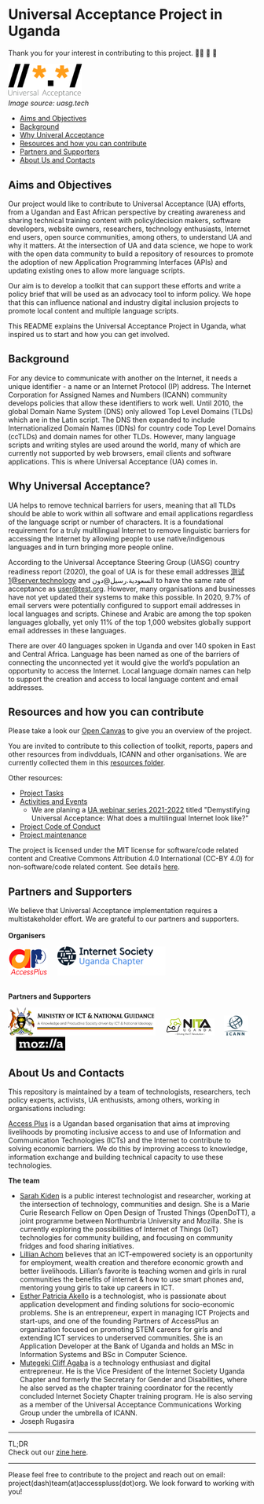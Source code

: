 # Universal Acceptance Project in Uganda
Thank you for your interest in contributing to this project. 👏🏾 🎊 🎉

<p><html>
  <img src="https://github.com/Universal-Acceptance-for-You/universal-acceptance-in-uganda/blob/main/resources/images/ua-logo%402.png"
    width=150
  </img>
</html>
  <br><i>Image source: uasg.tech</i>

* [Aims and Objectives](#aims-and-objectives)
* [Background](#background)
* [Why Univeral Acceptance](#why-universal-acceptance)
* [Resources and how you can contribute](#resources-and-how-you-can-contribute)
* [Partners and Supporters](#partners-and-supporters)
* [About Us and Contacts](#about-us-and-contacts)

## Aims and Objectives
Our project would like to contribute to Universal Acceptance (UA) efforts, from a Ugandan and East African perspective by creating awareness and sharing technical training content with policy/decision makers, software developers, website owners, researchers, technology enthusiasts, Internet end users, open source communities, among others, to understand UA and why it matters. At the intersection of UA and data science, we hope to work with the open data community to build a repository of resources to promote the adoption of new Application Programming Interfaces (APIs) and updating existing ones to allow more language scripts.  

Our aim is to develop a toolkit that can support these efforts and write a policy brief that will be used as an advocacy tool to inform policy. We hope that this can influence national and industry digital inclusion projects to promote local content and multiple language scripts. 

This README explains the Universal Acceptance Project in Uganda, what inspired us to start and how you can get involved.

## Background
For any device to communicate with another on the Internet, it needs a unique identifier - a name or an Internet Protocol (IP) address. The Internet Corporation for Assigned Names and Numbers (ICANN) community develops policies that allow these identifiers to work well. Until 2010, the global Domain Name System (DNS) only allowed Top Level Domains (TLDs) which are in the Latin script. The DNS then expanded to include Internationalized Domain Names (IDNs) for country code Top Level Domains (ccTLDs) and domain names for other TLDs. However, many language scripts and writing styles are used around the world, many of which are currently not supported by web browsers, email clients and software applications. This is where Universal Acceptance (UA) comes in.

## Why Universal Acceptance?
UA helps to remove technical barriers for users, meaning that all TLDs should be able to work within all software and email applications regardless of the language script or number of characters.  It is a foundational requirement for a truly multilingual Internet to remove  linguistic barriers for accessing the Internet by allowing people to use native/indigenous languages and in turn bringing more people online. 

According to the Universal Acceptance Steering Group (UASG) country readiness report (2020), the goal of UA is for these email addresses 测试1@server.technology and السعودية.رسيل@دون to have the same rate of acceptance as user@test.org. However, many organisations and businesses have not yet updated their systems to make this possible. In 2020, 9.7% of email servers were potentially configured to support email addresses in local languages and scripts. Chinese and Arabic are among the top spoken languages globally, yet only 11% of the top 1,000 websites globally support email addresses in these languages. 

There are over 40 languages spoken in Uganda and over 140 spoken in East and Central Africa. Language has been named as one of the barriers of connecting the unconnected yet it would give the world’s population an opportunity to access the Internet. Local language domain names can help to support the creation and access to local language content and email addresses. 

## Resources and how you can contribute
Please take a look our [Open Canvas](https://github.com/Universal-Acceptance-for-You/universal-acceptance-in-uganda/blob/main/resources/OpenCanvas-UA4U-Feb2021.pdf) to give you an overview of the project. 

You are invited to contribute to this collection of toolkit, reports, papers and other resources from indivdduals, ICANN and other organisations. We are currently collected them in this [resources folder](https://github.com/Universal-Acceptance-for-You/universal-acceptance-in-uganda/tree/main/resources). 

Other resources:
* [Project Tasks](https://github.com/Universal-Acceptance-for-You/universal-acceptance-in-uganda/projects/1?add_cards_query=is%3Aopen)
* [Activities and Events](https://github.com/Universal-Acceptance-for-You/universal-acceptance-in-uganda/tree/main/activities-and-events)
  * We are planing a [UA webinar series 2021-2022](https://github.com/Universal-Acceptance-for-You/universal-acceptance-in-uganda/blob/main/activities-and-events/UA-webinar-series-2021-2022.md) titled "Demystifying Universal Acceptance: What does a multilingual Internet look like?" 
* [Project Code of Conduct](https://github.com/Universal-Acceptance-for-You/universal-acceptance-in-uganda/blob/main/CODE_OF_CONDUCT.md)
* [Project maintenance](https://github.com/Universal-Acceptance-for-You/universal-acceptance-in-uganda/blob/main/MAINTENANCE.md)

The project is licensed under the MIT license for software/code related content and Creative Commons Attribution 4.0 International (CC-BY 4.0) for non-software/code related content. See details [here](https://github.com/Universal-Acceptance-for-You/universal-acceptance-in-uganda/blob/main/LICENSE).

## Partners and Supporters
We believe that Universal Acceptance implementation requires a multistakeholder effort. We are grateful to our partners and supporters.<br><br>
**Organisers**<br>
<p><html>
   <img src="https://github.com/Universal-Acceptance-for-You/universal-acceptance-in-uganda/blob/main/resources/images/access-plus-logo-2.png"
    width=80
  </img>
</html>
   &nbsp;&nbsp;&nbsp;
  <html>
   <img src="https://github.com/Universal-Acceptance-for-You/universal-acceptance-in-uganda/blob/main/resources/images/ISOC-UGANDA-Logo-Dark-Blue-RGB.png"
    width=220
  </img>
</html>  
  <br><br>
 
 **Partners and Supporters**<br>
 <p><html>
 <img src="https://github.com/Universal-Acceptance-for-You/universal-acceptance-in-uganda/blob/main/resources/images/MoICT-logo_bigger-1.png"
    width=300
      </img>
  </html>
  &nbsp;&nbsp;&nbsp;
  <html>
   <img src="https://github.com/Universal-Acceptance-for-You/universal-acceptance-in-uganda/blob/main/resources/images/NITA-U-logo.png" width=100 </img>
</html>
   &nbsp;&nbsp;&nbsp;
  <html>
   <img src="https://github.com/Universal-Acceptance-for-You/universal-acceptance-in-uganda/blob/main/resources/images/ICANN_logo.svg.png" width=50 </img>
</html>
   &nbsp;&nbsp;&nbsp;
  <html>
   <img src="https://github.com/Universal-Acceptance-for-You/universal-acceptance-in-uganda/blob/main/resources/images/Mozilla-logo.png" width=100 </img>
</html>

## About Us and Contacts
This repository is maintained by a team of technologists, researchers, tech policy experts, activists, UA enthusists, among others, working in organisations including: 

[Access Plus](https://accesspluss.org/) is a Ugandan based organisation that aims at improving livelihoods by promoting inclusive access to and use of Information and Communication Technologies (ICTs) and the Internet to contribute to solving economic barriers. We do this by improving access to knowledge, information exchange and building technical capacity to use these technologies.  

**The team**
* [Sarah Kiden](https://www.linkedin.com/in/sarah-kiden-2942b029/) is a public interest technologist and researcher, working at the intersection of technology, communities and design. She is a Marie Curie Research Fellow on Open Design of Trusted Things (OpenDoTT), a joint programme between Northumbria University and Mozilla. She is currently exploring the possibilities of Internet of Things (IoT) technologies for community building, and focusing on community fridges and food sharing initiatives. 
* [Lillian Achom](lillianachom.com/) believes that an ICT-empowered society is an opportunity for employment, wealth creation and therefore economic growth and better livelihoods. Lillian’s favorite is teaching women and girls in rural communities the benefits of internet & how to use smart phones and, mentoring young girls to take up careers in ICT.  
* [Esther Patricia Akello](https://www.linkedin.com/in/patricia-akello-0b76935b/?originalSubdomain=ug) is a technologist, who is passionate about application development and finding solutions for socio-economic problems. She is an entrepreneur, expert in managing ICT Projects and start-ups, and one of the founding Partners of AccessPlus an organization focused on promoting STEM careers for girls and extending ICT services to underserved communities. She is an Application Developer at the Bank of Uganda and holds an MSc in Information Systems and BSc in Computer Science.
* [Mutegeki Cliff Agaba](https://mutegekicliff.com/) is a technology enthusiast and digital entrepreneur. He is the Vice President of the Internet Society Uganda Chapter and formerly the Secretary for Gender and Disabilities, where he also served as the chapter training coordinator for the recently concluded Internet Society Chapter training program. He is also serving as a member of the Universal Acceptance Communications Working Group under the umbrella of ICANN.
* Joseph Rugasira

-------------
TL;DR <br>Check out our [zine here](https://github.com/Universal-Acceptance-for-You/universal-acceptance-in-uganda/blob/main/resources/zines/zine-universal-acceptance-1.pdf). 

-------------
Please feel free to contribute to the project and reach out on email: project(dash)team(at)accesspluss(dot)org. We look forward to working with you! 
